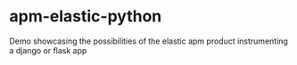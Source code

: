 # apm-elastic-python
Demo showcasing the possibilities of the elastic apm product instrumenting a django or flask app
